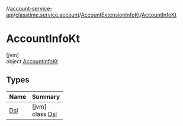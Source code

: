 //[account-service-api](../../../../index.md)/[classtime.service.account](../../index.md)/[AccountExtensionInfoKt](../index.md)/[AccountInfoKt](index.md)

# AccountInfoKt

[jvm]\
object [AccountInfoKt](index.md)

## Types

| Name | Summary |
|---|---|
| [Dsl](-dsl/index.md) | [jvm]<br>class [Dsl](-dsl/index.md) |
